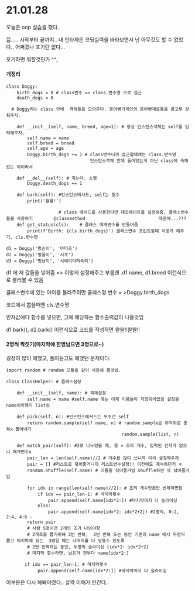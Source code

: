 # 21.01.28

오늘은 oop 실습을 했다.

웁..... 시작부터 끝까지.. 내 안타까운 코딩실력을 바라보면서 난 아무것도 할 수 없었다.. 어쩌겠나 포기란 없다...

포기하면 뭐할것인가 ^^;



#### 개정리

```
class Doggy:
    birth_dogs = 0 # class변수 => class.변수명 으로 접근
    death_dogs = 0
    
  # Doggy라는 class 안에  객체들을 모아준다. 붕어빵기계안의 붕어빵재료들을 골고루 갖춰주자.
    
    def __init__(self, name, breed, age=1): # 항상 인스턴스객체는 self를 입력해주자.
        self.name = name
        self.breed = breed
        self.age = age
        Doggy.birth_dogs += 1 # class변수니까 접근할때에는 class.변수명
        						인스턴스객체 안에 들어있는게 아닌 class에 속해있는 아이라서
        
    def __del__(self): # 죽는다. 소멸
        Doggy.death_dogs += 1 
        
    def bark(self): #인스턴스메서드, self는 필수
        print('왈왈!')
        
     				# class 메서드를 사용한다면 데코레이트를 설정해줌, 클래스변수들을 사용하기		@classmethod							때문에...?!?
    def get_status(cls): 	# 클래스 매개변수를 만들어줌
        print(f'Birth: {cls.birth_dogs}') 클래스변수 프린트할때 저렇게 해주기. cls.변수명
```

```
d1 = Doggy('멍순이', '마티즈')
d2 = Doggy('멍꿀이', '시쵸')
d3 = Doggy('멍냥이', '시베리아허숙희')
```

d1 에 저 값들을 넣어줌 => 이렇게 설정해주고 부를떈 .d1.name, d1.breed 이런식으로 불러볼 수 있음

클래스변수에 있는 아이를 불러주려면 클래스명.변수 = >Doggy.birth_dogs

코드에서 뽑을때엔 cls.변수명

인자값에다 함수를 넣으면, 그에 해당하는 함수출력값이 나올것임

d1.bark(), d2.bark() 이런식으로 코드를 작성하면 왈왈!!왈왈!!



#### 2명씩 짝짓기(마지막에 한명남으면 3명으로~)

굉장히 많이 헤맸고, 풀이듣고도 헤맸던 문제이다. 

```
import random # random 모듈을 같이 사용해 줄것임.

class ClassHelper: # 클래스설정
    
    def __init__(self, name): # 객체설정
        self.name = name #self.name 에는 이제 이름들이 저장되어있음 설정을 name이라했지 list임
        
    def pick(self, n): #인스턴스메서드는 무조건 self
        return random.sample(self.name, n) # random.sample은 무작위로 중복x 뽑아내기
        									random.sample(list, n)
    
    def match_pair(self): #2로 나누었을 때, 몫 = 조의 개수, 입력된 인자가 없으니 매개변수x
        pair_len = len(self.name)//2 # 개수를 많이 쓰니까 미리 설정해주자
        pair = [] #리스트로 묶어줄거니까 리스트변수설정!! 이전에도 계속하던거 ㅎ
        random.shuffle(self.name) # 이름을 섞어줄거임 shuffle하면 막 섞어줄거임
        
        for idx in range(len(self.name)//2): # 조의 개수만큼만 반복하면됨
            if idx == pair_len-1: # 마지막횟수
                pair.append(self.name[idx*2:]) #마지막까지 다 슬라이싱
            else:
                pair.append(self.name[idx*2: idx*2+2]) #2명씩, 0:2, 2:4, 4:6 ~
        return pair
        # 사람 5명이면 2개의 조가 나와야함
        # 2개조를 뽑기위해 2번 반복,  2번 반복 도는 동안 기존의 name 에서 두명씩 뽑고 마지막에 있는  3명일 때는 나머지를 다 넣을수 있도록 
        # 2번 반복하는 동안, 두명씩 슬라이싱 [idx*2: idx*2+2]
        # 마지막 횟수라면, 남은거 전부다 name[idx*2:]
```



           if idx == pair_len-1: # 마지막횟수
                pair.append(self.name[idx*2:]) #마지막까지 다 슬라이싱
이부분은 다시 해봐야겠다.. 살짝 이해가 안간다..
